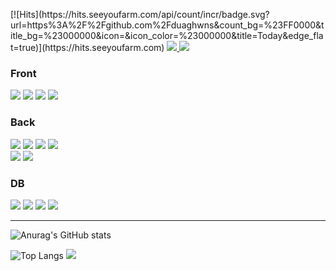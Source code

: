 <div>
  <p>
    [![Hits](https://hits.seeyoufarm.com/api/count/incr/badge.svg?url=https%3A%2F%2Fgithub.com%2Fduaghwns&count_bg=%23FF0000&title_bg=%23000000&icon=&icon_color=%23000000&title=Today&edge_flat=true)](https://hits.seeyoufarm.com)
    <a href="https://www.instagram.com/duaghwns/" target="_blank">
        <img src="https://img.shields.io/badge/duaghwns-pink?style=for-the/badge&logo=instagram&logoColor=FFFFFF"/>
    </a>
    <a href="https://blog.naver.com/5-5-5-5" target="_blank">
        <img src="https://img.shields.io/badge/Blog-6DB33F?style=for-the/badge&logo=Counter-Strike&logoColor=FFFFFF"/>
    </a>
</p>
<h3>Front</h3>
<div>
<img src="https://img.shields.io/badge/HTML5-E34F26?style=for-the/badge&logo=HTML5&logoColor=FFFFFF"/>
<img src="https://img.shields.io/badge/CSS3-1572B6?style=for-the/badge&logo=CSS3&logoColor=FFFFFF"/>
<img src="https://img.shields.io/badge/JavaScript-F7DF1E?style=for-the/badge&logo=JavaScript&logoColor=FFFFFF"/>
<!-- <img src="https://img.shields.io/badge/Vue.js-4FC08D?style=for-the/badge&logo=Vue.js&logoColor=FFFFFF"/> -->
<img src="https://img.shields.io/badge/jQuery-0769AD?style=for-the/badge&logo=jQuery&logoColor=FFFFFF"/>
</div>

<h3>Back</h3>
<div>
<img src="https://img.shields.io/badge/Java-007396?style=for-the/badge&logo=Java&logoColor=FFFFFF"/>
<img src="https://img.shields.io/badge/C Sharp-111324?style=for-the/badge&logo=C Sharp&logoColor=FFFFFF"/>
<img src="https://img.shields.io/badge/Hibernate-59666C?style=for-the/badge&logo=Hibernate&logoColor=FFFFFF"/>
<img src="https://img.shields.io/badge/Spring-6DB33F?style=for-the/badge&logo=Spring&logoColor=FFFFFF"/><br>
<img src="https://img.shields.io/badge/SpringBoot-6DB33F?style=for-the/badge&logo=SpringBoot&logoColor=FFFFFF"/>
<img src="https://img.shields.io/badge/ThymeLeaf-007396?style=for-the/badge&logo=ThymeLeaf&logoColor=FFFFFF"/>
<!-- <img src="https://img.shields.io/badge/JPA-6DB33F?style=for-the/badge&logo=JPA&logoColor=FFFFFF"/> -->
</div>

<h3>DB</h3>
<div>
<img src="https://img.shields.io/badge/Oracle-F80000?style=for-the/badge&logo=Oracle&logoColor=FFFFFF"/>
<img src="https://img.shields.io/badge/MariaDB-003545?style=for-the/badge&logo=MariaDB&logoColor=FFFFFF"/>
<img src="https://img.shields.io/badge/MySQL-4479A1?style=for-the/badge&logo=MySQL&logoColor=FFFFFF"/>
<img src="https://img.shields.io/badge/MSSQL-cc2927?style=for-the/badge&logo=Microsoft SQL Server&logoColor=FFFFFF"/>
</div>

<hr>

 ![Anurag's GitHub stats](https://github-readme-stats.vercel.app/api?username=duaghwns&show_icons=true&theme=codeSTACKr)

 ![Top Langs](https://github-readme-stats.vercel.app/api/top-langs/?username=duaghwns&theme=github_dark&layout=compact&hide_border=true&hide_title=true)
  <img align='light' src="http://mazassumnida.wtf/api/v2/generate_badge?boj=hojoon2id">
</div>

